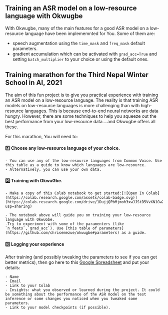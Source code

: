 ## Training an ASR model on a low-resource language with Okwugbe

With Okwugbe, many of the main features for a good ASR model on a low-resource language have been implememnted for You.
Some of them are:
- speech augmentation using the `time_mask` and `freq_mask` default parameters.
- gradient accumulation which can be activated with `grad_acc=True` and setting `batch_multiplier` to your choice or using the default ones.





## Training marathon for the Third Nepal Winter School in AI, 2021
The aim of this fun project is to give you practical experience with training an ASR model on a low-resource language. The reality is that training ASR models on low-resource languages is more challenging than with high-resource languages. This is because end-to-end neural networks are data hungry. However, there are some techniques to help you squeeze out the best performance from your low-resource data....and Okwugbe offers all these.

For this marathon, You will need to:

#### :one: Choose any low-resource language of your choice. 

    - You can use any of the low-resource languages from Common Voice. Use this table as a guide to know which languages are low-resource. 
    - Alternatively, you can use your own data.

#### :two: Training with OkwuGbe.

    - Make a copy of this Colab notebook to get started:[![Open In Colab](https://colab.research.google.com/assets/colab-badge.svg)](https://colab.research.google.com/drive/1DujjQPbMjmoh3xwJJStD5VvXN1GwZQNl?usp=sharing) 
    
    - The notebook above will guide you on training your low-resource language with OkwuGbe.   
    -Try to experiment with some of the paramenters (like `n_feats`,`grad_acc`). Use [this table of parameters](https://github.com/chrisemezue/okwugbe#parameters) as a guide.

#### :three: Logging your experience    

After training (and possibly tweaking the parameters to see if you can get better metrics), then go here  to this [Google Spreadsheet](https://docs.google.com/spreadsheets/d/1LiwbLSaNa9uwAJOb1Cag-IT9iNWt0BA0HLRlscMEPis/edit?usp=sharing) and put your details:

    - Name
    - Email
    - Link to your Colab
    - Insights: what you observed or learned during the project. It could be something about the performance of the ASR model on the test inference or some changes you noticed when you tweaked some parameters.
    - Link to your model checkpoints (if possible). 
    